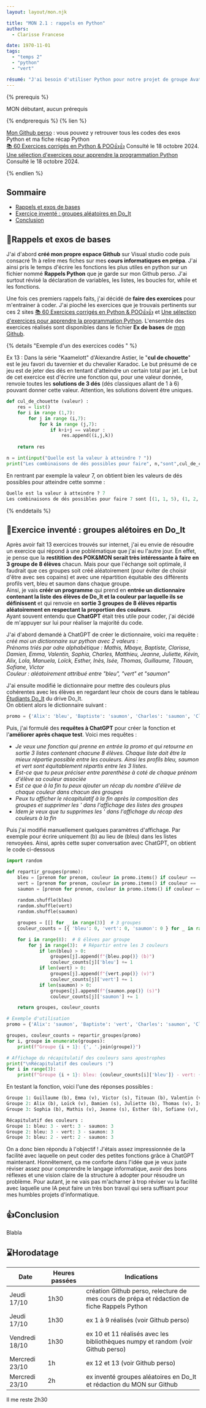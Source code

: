```yaml
---
layout: layout/mon.njk

title: "MON 2.1 : rappels en Python"
authors:
  - Clarisse Francese

date: 1970-11-01
tags: 
  - "temps 2"
  - "python"
  - "vert"

résumé: "J'ai besoin d'utiliser Python pour notre projet de groupe Avat'Art, or je n'ai pas touché à ce logiciel depuis la fin de la prépa. Je compte donc dépoussiérer mes connaissances et essayer de retrouver une partie de mon niveau d'avant."
---
```


{% prerequis %}

MON débutant, aucun prérequis

{% endprerequis %}
{% lien %}

[Mon Github perso](https://github.com/Clarisse-Francese/GithubClarisse.git) : vous pouvez y retrouver tous les codes des exos Python et ma fiche récap Python  
[📚 60 Exercices corrigés en Python & POO👍👍](https://www.coodemaroc.com/2021/09/python.html) Consulté le 18 octobre 2024.  
[Une sélection d'exercices pour apprendre la programmation Python](https://python.developpez.com/exercices/) Consulté le 18 octobre 2024.

{% endlien %}

## Sommaire

- [Rappels et exos de bases](#rappels)
- [Exercice inventé : groupes aléatoires en Do_It](#exi)
- [Conclusion](#ccl)

<h2 id=rappels> 📘Rappels et exos de bases</h2>

J'ai d'abord **créé mon propre espace Github** sur Visual studio code puis consacré 1h à relire mes fiches sur mes **cours informatiques en prépa**. J'ai ainsi pris le temps d'écrire les fonctions les plus utiles en python sur un fichier nommé **Rappels Python** que je garde sur mon Github perso. J'ai surtout révisé la déclaration de variables, les listes, les boucles for, while et les fonctions.

Une fois ces premiers rappels faits, j'ai décidé de **faire des exercices** pour m'entrainer à coder. J'ai pioché les exercices que je trouvais pertinents sur ces 2 sites [📚 60 Exercices corrigés en Python & POO👍👍](https://www.coodemaroc.com/2021/09/python.html) et [Une sélection d'exercices pour apprendre la programmation Python](https://python.developpez.com/exercices/).
L'ensemble des exercices réalisés sont disponibles dans le fichier **Ex de bases** de [mon Github](https://github.com/Clarisse-Francese/GithubClarisse.git).

{% details "Exemple d'un des exercices codés " %}

Ex 13 : Dans la série "Kaamelott" d'Alexandre Astier, le "**cul de chouette**" est le jeu favori du tavernier et du chevalier Karadoc. Le but présumé de ce jeu est de jeter des dés en tentant d'atteindre un certain total par jet. Le but de cet exercice est d'écrire une fonction qui, pour une valeur donnée, renvoie toutes les **solutions de 3 dés** (dés classiques allant de 1 à 6) pouvant donner cette valeur. Attention, les solutions doivent être uniques.

```python
def cul_de_chouette (valeur) :
    res = list()
    for i in range (1,7):
        for j in range (i,7):
            for k in range (j,7):
                if k+i+j == valeur :
                    res.append((i,j,k))
                    
    return res

n = int(input("Quelle est la valeur à atteindre ? "))
print("Les combinaisons de dés possibles pour faire", n,"sont",cul_de_chouette(n))
```
En rentrant par exemple la valeur 7, on obtient bien les valeurs de dés possibles pour atteindre cette somme : 
```python
Quelle est la valeur à atteindre ? 7
Les combinaisons de dés possibles pour faire 7 sont [(1, 1, 5), (1, 2, 4), (1, 3, 3), (2, 2, 3)]
```
{% enddetails %}


<h2 id=exi> 🎲Exercice inventé : groupes alétoires en Do_It</h2>

Après avoir fait 13 exercices trouvés sur internet, j'ai eu envie de résoudre un exercice qui répond à une poblématique que j'ai eu l'autre jour. En effet, je pense que la **restitition des POK&MON serait très intéressante à faire en 3 groupe de 8 élèves** chacun. Mais pour que l'échange soit optimale, il faudrait que ces groupes soit créé aléatoirement (pour éviter de choisir d'être avec ses copains) et avec une répartition équitable des différents profils vert, bleu et saumon dans chaque groupe.  
Ainsi, je vais **créér un programme** qui prend en **entrée un dictionnaire contenant la liste des élèves de Do_It et la couleur par laquelle ils se définissent** et qui renvoie en **sortie 3 groupes de 8 élèves répartis aléatoirement en respectant la proportion des couleurs**.  
Ayant souvent entendu que **ChatGPT** était très utile pour coder, j'ai décidé de m'appuyer sur lui pour réaliser la majorité du code.

J'ai d'abord demandé à ChatGPT de créer le dictionnaire, voici ma requête :  
*créé moi un dictionnaire sur python avec 2 valeurs :  
Prénoms triés par odre alphabétique : Mathis, Mbaye, Baptiste, Clarisse, Damien, Emma, Valentin, Sophia, Charles, Matthieu, Jeanne, Juliette, Kévin, Alix, Lola, Manuela, Loïck, Esther, Inès, Isée, Thomas, Guillaume, Titouan, Sofiane, Victor  
Couleur : aléatoirement attribué entre "bleu", "vert" et "saumon"*

J'ai ensuite modifié le dictionnaire pour mettre des couleurs plus cohérentes avec les élèves en regardant leur choix de cours dans le tableau [Étudiants Do_It](https://docs.google.com/spreadsheets/d/1ZMgJ7oZyIxTkz6Cj7Ko-sEQpEDAAw8SkJBjZ4Dtjaig/edit?gid=0#gid=0) du drive Do_It.  
On obtient alors le dictionnaire suivant : 
```python
promo = {'Alix': 'bleu', 'Baptiste': 'saumon', 'Charles': 'saumon', 'Clarisse': 'saumon', 'Damien': 'saumon', 'Emma': 'vert', 'Esther': 'bleu', 'Guillaume': 'bleu', 'Inès': 'saumon', 'Isée': 'saumon', 'Jeanne': 'saumon', 'Juliette': 'bleu', 'Kévin': 'vert', 'Lola': 'bleu', 'Loïck': 'vert', 'Manuela': 'vert', 'Mathis': 'vert', 'Matthieu': 'saumon', 'Mbaye': 'bleu', 'Sofiane': 'vert', 'Sophia': 'bleu', 'Thomas': 'vert', 'Titouan': 'bleu', 'Valentin': 'vert', 'Victor': 'saumon'}
```

Puis, j'ai formulé des **requêtes à ChatGPT** pour créer la fonction et l'**améliorer après chaque test**. Voici mes requêtes : 

- *Je veux une fonction qui prenne en entrée la promo et qui retourne en sortie 3 listes contenant chacune 8 élèves. Chaque liste doit être la mieux répartie possible entre les couleurs. Ainsi les profils bleu, saumon et vert sont équitablement répartis entre les 3 listes.*
- *Est-ce que tu peux préciser entre parenthèse à coté de chaque prénom d'élève sa couleur associée* 
- *Est ce que à la fin tu peux ajouter un récap du nombre d'élève de chaque couleur dans chacun des groupes* 
- *Peux tu afficher le récapitulatif à la fin après la composition des groupes et supprimer les ' dans l'affichage des listes des groupes* 
- *Idem je veux que tu supprimes les ' dans l'affichage du récap des couleurs à la fin*

Puis j'ai modifié manuellement quelques paramètres d'affichage. Par exemple pour écrire uniquement (b) au lieu de (bleu) dans les listes renvoyées. Ainsi, après cette super conversation avec ChatGPT, on obtient le code ci-dessous

```python
import random

def repartir_groupes(promo):
    bleu = [prenom for prenom, couleur in promo.items() if couleur == 'bleu']
    vert = [prenom for prenom, couleur in promo.items() if couleur == 'vert']
    saumon = [prenom for prenom, couleur in promo.items() if couleur == 'saumon']
    
    random.shuffle(bleu)
    random.shuffle(vert)
    random.shuffle(saumon)

    groupes = [[] for _ in range(3)]  # 3 groupes
    couleur_counts = [{ 'bleu': 0, 'vert': 0, 'saumon': 0 } for _ in range(3)]  # Compteur pour chaque groupe

    for i in range(8):  # 8 élèves par groupe
        for j in range(3):  # Répartir entre les 3 couleurs
            if len(bleu) > 0:
                groupes[j].append(f"{bleu.pop()} (b)")
                couleur_counts[j]['bleu'] += 1
            if len(vert) > 0:
                groupes[j].append(f"{vert.pop()} (v)")
                couleur_counts[j]['vert'] += 1
            if len(saumon) > 0:
                groupes[j].append(f"{saumon.pop()} (s)")
                couleur_counts[j]['saumon'] += 1

    return groupes, couleur_counts

# Exemple d'utilisation
promo = {'Alix': 'saumon', 'Baptiste': 'vert', 'Charles': 'saumon', 'Clarisse': 'bleu', 'Damien': 'vert', 'Emma': 'bleu', 'Esther': 'vert', 'Guillaume': 'bleu', 'Inès': 'vert', 'Isée': 'bleu', 'Jeanne': 'saumon', 'Juliette': 'vert', 'Kévin': 'bleu', 'Lola': 'vert', 'Loïck': 'saumon', 'Manuela': 'saumon', 'Mathis': 'saumon', 'Matthieu': 'bleu', 'Mbaye': 'saumon', 'Sofiane': 'saumon', 'Sophia': 'bleu', 'Thomas': 'saumon', 'Titouan': 'bleu', 'Valentin': 'vert', 'Victor': 'vert'}

groupes, couleur_counts = repartir_groupes(promo)
for i, groupe in enumerate(groupes):
    print(f"Groupe {i + 1}: {', '.join(groupe)}")

# Affichage du récapitulatif des couleurs sans apostrophes
print("\nRécapitulatif des couleurs :")
for i in range(3):
    print(f"Groupe {i + 1}: bleu: {couleur_counts[i]['bleu']} - vert: {couleur_counts[i]['vert']} - saumon: {couleur_counts[i]['saumon']}")
```

En testant la fonction, voici l'une des réponses possibles : 
```python
Groupe 1: Guillaume (b), Emma (v), Victor (s), Titouan (b), Valentin (v), Matthieu (s), Mbaye (b), Kévin (v), Inès (s) 
Groupe 2: Alix (b), Loïck (v), Damien (s), Juliette (b), Thomas (v), Isée (s), Lola (b), Manuela (v), Baptiste (s) 
Groupe 3: Sophia (b), Mathis (v), Jeanne (s), Esther (b), Sofiane (v), Charles (s), Clarisse (s)

Récapitulatif des couleurs : 
Groupe 1: bleu: 3 - vert: 3 - saumon: 3 
Groupe 2: bleu: 3 - vert: 3 - saumon: 3 
Groupe 3: bleu: 2 - vert: 2 - saumon: 3
```

On a donc bien répondu à l'objectif ! J'étais assez impressionnée de la facilité avec laquelle on peut coder des petites fonctions grâce à ChatGPT maintenant. Honnêtement, ça me conforte dans l'idée que je veux juste réviser assez pour comprendre le langage informatique, avoir des bons réflexes et une vision claire de la structure à adopter pour résoudre un problème. Pour autant, je ne vais pas m'acharner à trop réviser vu la facilité avec laquelle une IA peut faire un très bon travail qui sera suffisant pour mes humbles projets d'informatique.

<h2 id=ccl> 👍Conclusion</h2>

Blabla

## ⌛Horodatage

| Date | Heures passées | Indications |
| -------- | -------- |-------- |
| Jeudi 17/10 | 1h30 | création Github perso, relecture de mes cours de prépa et rédaction de fiche Rappels Python|
| Jeudi 17/10 | 1h30 | ex 1 à 9 réalisés (voir Github perso) |
| Vendredi 18/10 | 1h30 | ex 10 et 11 réalisés avec les bibliothèques numpy et random (voir Github perso) |
| Mercredi 23/10 | 1h | ex 12 et 13 (voir Github perso) |
| Mercredi 23/10 | 2h | ex inventé groupes aléatoires en Do_It et rédaction du MON sur Github |

Il me reste 2h30